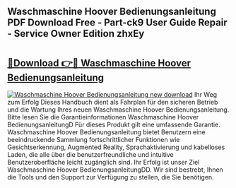 ## Waschmaschine Hoover Bedienungsanleitung PDF Download Free - Part-ck9 User Guide Repair - Service Owner Edition zhxEy

# <h2><a href="http://df3v6l1.blite.top/?on=Waschmaschine+Hoover+Bedienungsanleitung">🔗Download 👉🔴 Waschmaschine Hoover Bedienungsanleitung</a></h2>

[![Waschmaschine Hoover Bedienungsanleitung new download](https://i.imgur.com/lujVjoI.png)](http://df3v6l1.blite.top/?on=Waschmaschine+Hoover+Bedienungsanleitung)
Ihr Weg zum Erfolg Dieses Handbuch dient als Fahrplan für den sicheren Betrieb und die Wartung Ihres neuen Waschmaschine Hoover Bedienungsanleitung. Bitte lesen Sie die Garantieinformationen Waschmaschine Hoover BedienungsanleitungD Für dieses Produkt gilt eine umfassende Garantie. Waschmaschine Hoover Bedienungsanleitung bietet Benutzern eine beeindruckende Sammlung fortschrittlicher Funktionen wie Gesichtserkennung, Augmented Reality, Sprachaktivierung und kabelloses Laden, die alle über die benutzerfreundliche und intuitive Benutzeroberfläche leicht zugänglich sind. Ihr Erfolg ist unser Ziel Waschmaschine Hoover BedienungsanleitungDD. Wir sind bestrebt, Ihnen die Tools und den Support zur Verfügung zu stellen, die Sie benötigen.
